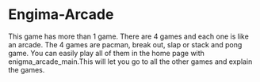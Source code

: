<h1> Engima-Arcade </h1>

<p>This game has more than 1 game. There are 4 games and each one is like an arcade. The 4 games are pacman, break out, slap or stack and pong game. You can easily play all of them in the home page with enigma_arcade_main.This will let you go to all the other games and explain the games.
